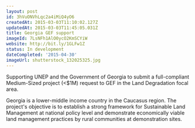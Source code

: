 ```yaml
---
layout: post
id: 3hVuONVhLqc2a4iMiQ4yO6
createdAt: 2015-03-03T11:10:02.127Z
updatedAt: 2015-03-03T11:45:05.031Z
title: Georgia GEF support
imageId: 7LsNFh1AlO0ycO2KmSCYiW
website: http://bit.ly/1GLFw1Z
status: In development
dateCompleted: '2015-04-30'
imageUrl: shutterstock_132025325.jpg
---
```

Supporting UNEP and the Government of Georgia to submit a full-compliant Medium-Sized project (<$1M) request to GEF in the Land Degradation focal area. 

Georgia is a lower-middle income country in the Caucasus region. The project's objective is to establish a strong framework for Sustainable Land Management at national policy level and demonstrate economically viable land management practices by rural communities at demonstration sites.